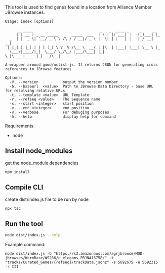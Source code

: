 This tool is used to find genes found in a location from Alliance Member JBrowse instances.

```
Usage: index [options]

      _ ____                               _   _  ____ _     _     _   
     | | __ ) _ __ _____      _____  ___  | \ | |/ ___| |   (_)___| |_ 
  _  | |  _ \| '__/ _ \ \ /\ / / __|/ _ \ |  \| | |   | |   | / __| __|
 | |_| | |_) | | | (_) \ V  V /\__ \  __/ | |\  | |___| |___| \__ \ |_ 
  \___/|____/|_|  \___/ \_/\_/ |___/\___| |_| \_|\____|_____|_|___/\__|
                                                                       
A wrapper around gmod/nclist-js. It returns JSON for generating cross references to JBrowse features

Options:
  -V, --version           output the version number
  -b, --baseurl  <value>  Path to JBrowse Data Directory - base URL for resolving relative URLs
  -t, --template <value>  URL Template
  -r, --refseq <value>    The Sequence name
  -s, --start <integer>   start position
  -e, --end <integer>     end position
  -v, --verbose           For debuging purposes
  -h, --help              display help for command
```

Requirements:
- node


## Install node_modules

get the node_module dependencies

``` bash
npm install
```

## Compile CLI

create dist/index.js file to be run by node

```bash
npx tsc
```

## Run the tool

```bash
node dist/index.js --help
```


Example command: 
```
node dist/index.js -b "https://s3.amazonaws.com/agrjbrowse/MOD-jbrowses/WormBase/WS286/c_elegans_PRJNA13758/" -t "tracks/Curated_Genes/{refseq}/trackData.jsonz" -s 5692675 -e 5692315 -r III
```
